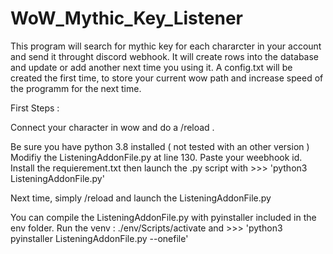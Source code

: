 # WoW_Mythic_Key_Listener

This program will search for mythic key for each chararcter in your account and send it throught discord webhook.
It will create rows into the database and update or add another next time you using it.
A config.txt will be created the first time, to store your current wow path and increase speed of the programm for the next time.

First Steps : 

Connect your character in wow and do a /reload .

Be sure you have python 3.8 installed ( not tested with an other version )
Modifiy the ListeningAddonFile.py at line 130. Paste your weebhook id.
Install the requierement.txt then launch the .py script with >>> 'python3 ListeningAddonFile.py'


Next time, simply /reload and launch the ListeningAddonFile.py


You can compile the ListeningAddonFile.py with pyinstaller included in the env folder.
Run the venv : ./env/Scripts/activate
and >>> 'python3 pyinstaller ListeningAddonFile.py --onefile'
